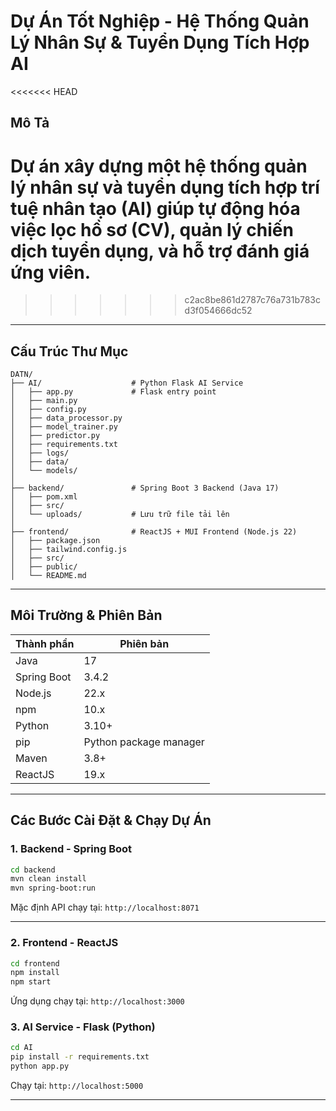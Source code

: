 
# Dự Án Tốt Nghiệp - Hệ Thống Quản Lý Nhân Sự & Tuyển Dụng Tích Hợp AI
<<<<<<< HEAD

## Mô Tả
Dự án xây dựng một hệ thống quản lý nhân sự và tuyển dụng tích hợp trí tuệ nhân tạo (AI) giúp tự động hóa việc lọc hồ sơ (CV), quản lý chiến dịch tuyển dụng, và hỗ trợ đánh giá ứng viên.
=======
>>>>>>> c2ac8be861d2787c76a731b783cd3f054666dc52

---

## Cấu Trúc Thư Mục

```
DATN/
├── AI/                    # Python Flask AI Service
│   ├── app.py             # Flask entry point
│   ├── main.py
│   ├── config.py
│   ├── data_processor.py
│   ├── model_trainer.py
│   ├── predictor.py
│   ├── requirements.txt
│   ├── logs/
│   ├── data/
│   └── models/
│
├── backend/               # Spring Boot 3 Backend (Java 17)
│   ├── pom.xml
│   ├── src/
│   └── uploads/           # Lưu trữ file tải lên
│
├── frontend/              # ReactJS + MUI Frontend (Node.js 22)
│   ├── package.json
│   ├── tailwind.config.js
│   ├── src/
│   ├── public/
│   └── README.md
```

---

## Môi Trường & Phiên Bản

| Thành phần    | Phiên bản               |
|---------------|--------------------------|
| Java          | 17                       |
| Spring Boot   | 3.4.2                    |
| Node.js       | 22.x                     |
| npm           | 10.x                     |
| Python        | 3.10+                    |
| pip           | Python package manager   |
| Maven         | 3.8+                     |
| ReactJS       | 19.x                     |

---

## Các Bước Cài Đặt & Chạy Dự Án

### 1. Backend - Spring Boot

```bash
cd backend
mvn clean install
mvn spring-boot:run
```

Mặc định API chạy tại: `http://localhost:8071`

---

### 2. Frontend - ReactJS

```bash
cd frontend
npm install
npm start
```

Ứng dụng chạy tại: `http://localhost:3000`


### 3. AI Service - Flask (Python)

```bash
cd AI
pip install -r requirements.txt
python app.py
```

Chạy tại: `http://localhost:5000`

---
